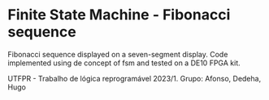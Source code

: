 # Finite State Machine - Fibonacci sequence
Fibonacci sequence displayed on a seven-segment display. Code implemented using de concept of fsm and tested on a DE10 FPGA kit.

UTFPR - Trabalho de lógica reprogramável 2023/1. Grupo: Afonso, Dedeha, Hugo
